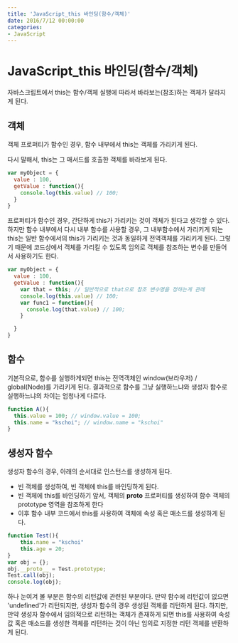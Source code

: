 ```yaml
---
title: 'JavaScript_this 바인딩(함수/객체)'
date: 2016/7/12 00:00:00
categories:
- JavaScript
---
```


# JavaScript_this 바인딩(함수/객체)
자바스크립트에서 this는 함수/객체 실행에 따라서 바라보는(참조)하는 객체가 달라지게 된다.


## 객체
객체 프로퍼티가 함수인 경우, 함수 내부에서 this는 객체를 가리키게 된다.

다시 말해서, this는 그 매서드를 호출한 객체를 바라보게 된다.
```javascript
var myObject = {
  value : 100,
  getValue : function(){
    console.log(this.value) // 100;
  }
}
```
프로퍼티가 함수인 경우, 간단하게 this가 가리키는 것이 객체가 된다고 생각할 수 있다. 하지만 함수 내부에서 다시 내부 함수를 사용할 경우, 그 내부함수에서 가리키게 되는 this는 일반 함수에서의 this가 가리키는 것과 동일하게 전역객체를 가리키게 된다. 그렇기 때문에 코드상에서 객체를 가리킬 수 있도록 임의로 객체를 참조하는 변수를 만들어서 사용하기도 한다.
```javascript
var myObject = {
  value : 100,
  getValue : function(){
    var that = this; // 일반적으로 that으로 참조 변수명을 정하는게 관례
    console.log(this.value) // 100;
    var func1 = function(){
      console.log(that.value) // 100;
    }

  }
}
```

## 함수
기본적으로, 함수를 실행하게되면 this는 전역객체인 window(브라우저) / global(Node)를 가리키게 된다. 결과적으로 함수를 그냥 실행하느냐와 생성자 함수로 실행하느냐의 차이는 엄청나게 다르다.
```javascript
function A(){
  this.value = 100; // window.value = 100;
  this.name = "kschoi"; // window.name = "kschoi"
}
```
## 생성자 함수
생성자 함수의 경우, 아래의 순서대로 인스턴스를 생성하게 된다.
- 빈 객체를 생성하여, 빈 객체에 this를 바인딩하게 된다.
- 빈 객체에 this를 바인딩하기 앞서, 객체의 __proto__ 프로퍼티를 생성하여 함수 객체의 prototype 영역을 참조하게 한다
- 이후 함수 내부 코드에서 this를 사용하여 객체에 속성 혹은 매소드를 생성하게 된다.
```javascript
function Test(){
    this.name = "kschoi"
    this.age = 20;
}
var obj = {};
obj.__proto__ = Test.prototype;
Test.call(obj);
console.log(obj);
```

하나 눈여겨 볼 부분은 함수의 리턴값에 관련된 부분이다. 만약 함수에 리턴값이 없으면 'undefined'가 리턴되지만, 생성자 함수의 경우 생성된 객체를 리턴하게 된다. 하지만, 만약 생성자 함수에서 임의적으로 리턴하는 객체가 존재하게 되면 this를 사용하여 속성값 혹은 매소드를 생성한 객체를 리턴하는 것이 아닌 임의로 지정한 리턴 객체를 반환하게 된다.
